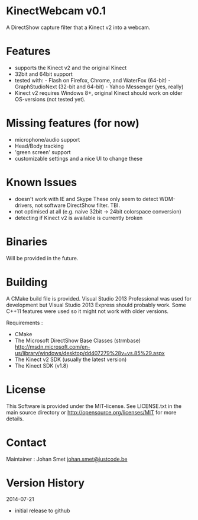 KinectWebcam v0.1
=================
A DirectShow capture filter that a Kinect v2 into a webcam.

Features
========
- supports the Kinect v2 and the original Kinect
- 32bit and 64bit support
- tested with: - Flash on Firefox, Chrome, and WaterFox (64-bit)
               - GraphStudioNext (32-bit and 64-bit)
	       - Yahoo Messenger (yes, really)
- Kinect v2 requires Windows 8+, original Kinect should work on older
  OS-versions (not tested yet).

Missing features (for now)
==========================
- microphone/audio support
- Head/Body tracking
- 'green screen' support
- customizable settings and a nice UI to change these

Known Issues
============
- doesn't work with IE and Skype
	These only seem to detect WDM-drivers, not software DirectShow filter. TBI.
- not optimised at all (e.g. naive 32bit -> 24bit colorspace conversion)
- detecting if Kinect v2 is available is currently broken

Binaries
========
Will be provided in the future.

Building
========
A CMake build file is provided. Visual Studio 2013 Professional was used for 
development but Visual Studio 2013 Express should probably work. Some C++11
features were used so it might not work with older versions.

Requirements :
- CMake
- The Microsoft DirectShow Base Classes (strmbase)
  http://msdn.microsoft.com/en-us/library/windows/desktop/dd407279%28v=vs.85%29.aspx
- The Kinect v2 SDK (usually the latest version)
- The Kinect SDK (v1.8)

License
=======
This Software is provided under the MIT-license. See LICENSE.txt in the main
source directory or http://opensource.org/licenses/MIT for more details.

Contact
=======
Maintainer : Johan Smet <johan.smet@justcode.be>

Version History
===============
2014-07-21
- initial release to github



